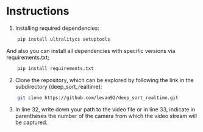 # Instructions

1. Installing required dependencies:
```bash
    pip install ultralitycs setuptools
```
And also you can install all dependencies with specific versions via requirements.txt;
```bash
    pip install requirements.txt
```

2) Сlone the repository, which can be explored by following the link in the subdirectory (deep_sort_realtime):
```bash
    git clone https://github.com/levan92/deep_sort_realtime.git
```

3) In line 32, write down your path to the video file or in line 33, indicate in parentheses the number of the camera from which the video stream will be captured.